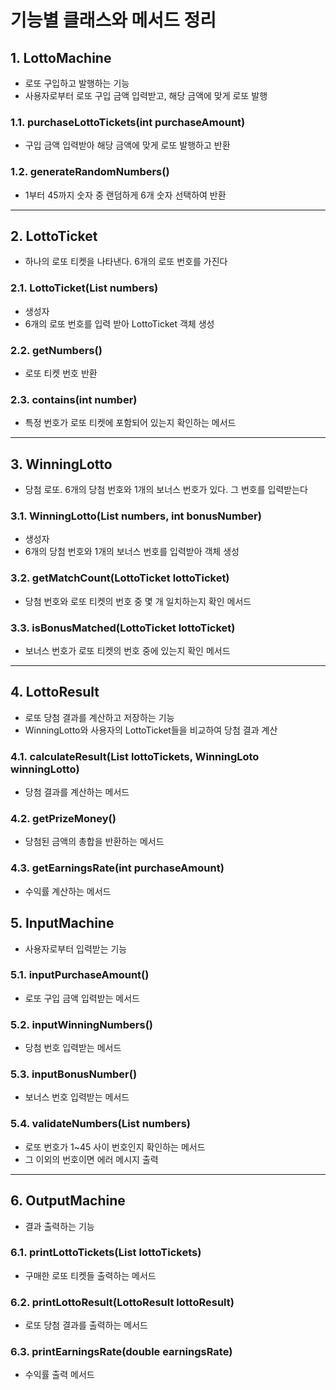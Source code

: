 # 기능별 클래스와 메서드 정리

## 1. LottoMachine
- 로또 구입하고 발행하는 기능
- 사용자로부터 로또 구입 금액 입력받고, 해당 금액에 맞게 로또 발행
### 1.1. purchaseLottoTickets(int purchaseAmount)
- 구입 금액 입력받아 해당 금액에 맞게 로또 발행하고 반환
### 1.2. generateRandomNumbers()
- 1부터 45까지 숫자 중 랜덤하게 6개 숫자 선택하여 반환

---

## 2. LottoTicket
- 하나의 로또 티켓을 나타낸다. 6개의 로또 번호를 가진다
### 2.1. LottoTicket(List<Integer> numbers)
- 생성자
- 6개의 로또 번호를 입력 받아 LottoTicket 객체 생성
### 2.2. getNumbers()
- 로또 티켓 번호 반환
### 2.3. contains(int number)
- 특정 번호가 로또 티켓에 포함되어 있는지 확인하는 메서드

---

## 3. WinningLotto
- 당첨 로또. 6개의 당첨 번호와 1개의 보너스 번호가 있다. 그 번호를 입력받는다
### 3.1. WinningLotto(List<Integer> numbers, int bonusNumber)
- 생성자
- 6개의 당첨 번호와 1개의 보너스 번호를 입력받아 객체 생성
### 3.2. getMatchCount(LottoTicket lottoTicket)
- 당첨 번호와 로또 티켓의 번호 중 몇 개 일치하는지 확인 메서드
### 3.3. isBonusMatched(LottoTicket lottoTicket)
- 보너스 번호가 로또 티켓의 번호 중에 있는지 확인 메서드

---

## 4. LottoResult
- 로또 당첨 결과를 계산하고 저장하는 기능
- WinningLotto와 사용자의 LottoTicket들을 비교하여 당첨 결과 계산
### 4.1. calculateResult(List<LottoTicket> lottoTickets, WinningLoto winningLotto)
- 당첨 결과를 계산하는 메서드
### 4.2. getPrizeMoney()
- 당첨된 금액의 총합을 반환하는 메서드
### 4.3. getEarningsRate(int purchaseAmount)
- 수익률 계산하는 메서드

## 5. InputMachine
- 사용자로부터 입력받는 기능
### 5.1. inputPurchaseAmount()
- 로또 구입 금액 입력받는 메서드
### 5.2. inputWinningNumbers()
- 당첨 번호 입력받는 메서드
### 5.3. inputBonusNumber()
- 보너스 번호 입력받는 메서드
### 5.4. validateNumbers(List<Integer> numbers)
- 로또 번호가 1~45 사이 번호인지 확인하는 메서드
- 그 이외의 번호이면 에러 메시지 출력

---

## 6. OutputMachine
- 결과 출력하는 기능
### 6.1. printLottoTickets(List<LottoTicket> lottoTickets)
- 구매한 로또 티켓들 출력하는 메서드
### 6.2. printLottoResult(LottoResult lottoResult)
- 로또 당첨 결과를 출력하는 메서드
### 6.3. printEarningsRate(double earningsRate)
- 수익률 출력 메서드
